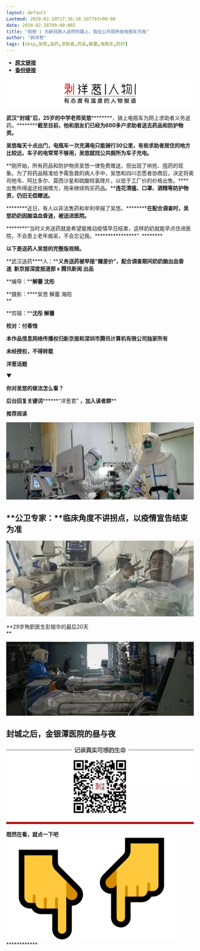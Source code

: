 ```yaml
---
layout: default
Lastmod: 2020-02-29T17:36:10.107793+00:00
date: 2020-02-28T00:00:00Z
title: "视频 | 为新冠病人送药的路上，我在公共厕所给电瓶车充电"
author: "剥洋葱"
tags: [nbsp,吴悠,送药,求助者,药品,解蕾,电瓶车,防护]
---
```


* [**原文链接**](https://mp.weixin.qq.com/s/dZUu-iZg7ybeyXWW-XGpJQ)
* [**备份链接**](https://archive.ph/GKpnE)


********![](/images/post/9d60c0f7a5d99a7fd075c05b56728b52.jpg)********

********武汉“封城”后，25岁的中学老师吴悠****************，骑上电瓶车为网上求助者义务送药。****************截至目前，他和朋友们已经为600多户求助者送去药品和防护物资。********

**吴悠每天十点出门，电瓶车一次充满电只能骑行30公里，有些求助者居住的地方比较远，车子的电常常不够用，吴悠就找公共厕所为车子充电。**

**刚开始，所有药品和防护物资吴悠一律免费赠送，但出现了哄抢、囤药的现象。为了将药品精准给予需急救的病人手中，吴悠和四川志愿者协商后，决定将奥司他韦、阿比多尔、莫西沙星和硫酸羟氯喹片，以低于工厂价的价格出售。****出售所得返还给捐赠方，用来继续购买药品。****连花清瘟、口罩、酒精等防护物资，仍旧无偿赠送。**

********近日，有人以非法售药和牟利举报了吴悠。****************在配合调查时，吴悠奶奶因脑溢血昏迷，被送进医院。********

********“当时义务送药就是希望能推动疫情早日结束，这样奶奶就能早点住进医院，不会患上老年痴呆，不会忘记我。****************”  ********

**以下是送药人吴悠的完整版视频。**

**武汉送药****人：****义务送药被举报“赚差价”，配合调查期间奶奶脑出血昏迷  新京报深度报道部 x 腾讯新闻 出品**

**编导：****解蕾 沈彤**

**摄影：****吴悠 解蕾 海阳  
**

**剪辑：****沈彤 解蕾**

**校对：付春愔**

**本作品信息网络传播权归新京报和深圳市腾讯计算机有限公司独家所有**

**未经授权，不得转载**

****洋葱话题****

****▼****  

********你对吴悠的做法怎么看？********

****后台回复关键词**********“洋葱君” **，加入读者群****

******推荐阅读******

[![](/images/post/c3d9e89d0e87c8ba04f45e3760f31c06.jpg)](http://mp.weixin.qq.com/s?__biz=MzI2ODExNzg5OQ==&mid=2653626666&idx=2&sn=57e688c0fa73b589c79093789ff13c23&chksm=f12bf3cec65c7ad8420e73700a616309b94404dc22225bb347113e73edb4afa295720560b94b&scene=21#wechat_redirect)

**公卫专家：****临床角度不讲拐点，以疫情宣告结束为准**
-------------------------------

[![](/images/post/43fa6c99ae4c55bf8ba507d291ca3e81.jpg)](http://mp.weixin.qq.com/s?__biz=MzI2ODExNzg5OQ==&mid=2653626659&idx=1&sn=c0bc7c5d345a75987eba28013bc4ece8&chksm=f12bf3c7c65c7ad143e7ca6e6f45fddb6d5ae9521338a84eda516586b27595a349d0d0f9e76b&scene=21#wechat_redirect)

**29岁殉职医生彭银华的最后20天  
**

[******![](/images/post/c3c1d9b4098f7ddd3070ad5a2a6a091f.jpg)******](http://mp.weixin.qq.com/s?__biz=MzI2ODExNzg5OQ==&mid=2653626650&idx=1&sn=8f6f9939233d8d5eef2db8e012f40d95&chksm=f12bf3fec65c7ae852f99d88e040e407cf686231c45a27c8fd953347e5435e616bd0d68e194a&scene=21#wechat_redirect)

**封城之后，金银潭医院的昼与夜**
------------------

  

![](/images/post/2115813d5dbb8e8a8038e10e8e299151.jpg)

************既然在看，就点一下吧************![](/images/post/f5f38ec4808907c09cb948bdda211ee1.jpg)************

